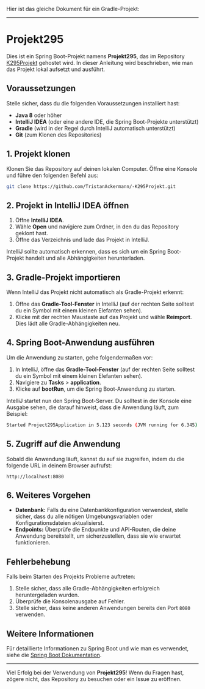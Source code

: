 Hier ist das gleiche Dokument für ein Gradle-Projekt:

---

# Projekt295

Dies ist ein Spring Boot-Projekt namens **Projekt295**, das im Repository [K295Projekt](https://github.com/TristanAckermann/-K295Projekt) gehostet wird. In dieser Anleitung wird beschrieben, wie man das Projekt lokal aufsetzt und ausführt.

## Voraussetzungen

Stelle sicher, dass du die folgenden Voraussetzungen installiert hast:

- **Java 8** oder höher
- **IntelliJ IDEA** (oder eine andere IDE, die Spring Boot-Projekte unterstützt)
- **Gradle** (wird in der Regel durch IntelliJ automatisch unterstützt)
- **Git** (zum Klonen des Repositories)

## 1. Projekt klonen

Klonen Sie das Repository auf deinen lokalen Computer. Öffne eine Konsole und führe den folgenden Befehl aus:

```bash
git clone https://github.com/TristanAckermann/-K295Projekt.git
```

## 2. Projekt in IntelliJ IDEA öffnen

1. Öffne **IntelliJ IDEA**.
2. Wähle **Open** und navigiere zum Ordner, in den du das Repository geklont hast.
3. Öffne das Verzeichnis und lade das Projekt in IntelliJ.

IntelliJ sollte automatisch erkennen, dass es sich um ein Spring Boot-Projekt handelt und alle Abhängigkeiten herunterladen.

## 3. Gradle-Projekt importieren

Wenn IntelliJ das Projekt nicht automatisch als Gradle-Projekt erkennt:

1. Öffne das **Gradle-Tool-Fenster** in IntelliJ (auf der rechten Seite solltest du ein Symbol mit einem kleinen Elefanten sehen).
2. Klicke mit der rechten Maustaste auf das Projekt und wähle **Reimport**. Dies lädt alle Gradle-Abhängigkeiten neu.

## 4. Spring Boot-Anwendung ausführen

Um die Anwendung zu starten, gehe folgendermaßen vor:

1. In IntelliJ, öffne das **Gradle-Tool-Fenster** (auf der rechten Seite solltest du ein Symbol mit einem kleinen Elefanten sehen).
2. Navigiere zu **Tasks** > **application**.
3. Klicke auf **bootRun**, um die Spring Boot-Anwendung zu starten.

IntelliJ startet nun den Spring Boot-Server. Du solltest in der Konsole eine Ausgabe sehen, die darauf hinweist, dass die Anwendung läuft, zum Beispiel:

```bash
Started Project295Application in 5.123 seconds (JVM running for 6.345)
```

## 5. Zugriff auf die Anwendung

Sobald die Anwendung läuft, kannst du auf sie zugreifen, indem du die folgende URL in deinem Browser aufrufst:

```
http://localhost:8080
```

## 6. Weiteres Vorgehen

- **Datenbank:** Falls du eine Datenbankkonfiguration verwendest, stelle sicher, dass du alle nötigen Umgebungsvariablen oder Konfigurationsdateien aktualisierst.
- **Endpoints:** Überprüfe die Endpunkte und API-Routen, die deine Anwendung bereitstellt, um sicherzustellen, dass sie wie erwartet funktionieren.

## Fehlerbehebung

Falls beim Starten des Projekts Probleme auftreten:

1. Stelle sicher, dass alle Gradle-Abhängigkeiten erfolgreich heruntergeladen wurden.
2. Überprüfe die Konsolenausgabe auf Fehler.
3. Stelle sicher, dass keine anderen Anwendungen bereits den Port `8080` verwenden.

## Weitere Informationen

Für detaillierte Informationen zu Spring Boot und wie man es verwendet, siehe die [Spring Boot Dokumentation](https://spring.io/projects/spring-boot).

---

Viel Erfolg bei der Verwendung von **Projekt295**! Wenn du Fragen hast, zögere nicht, das Repository zu besuchen oder ein Issue zu eröffnen.


